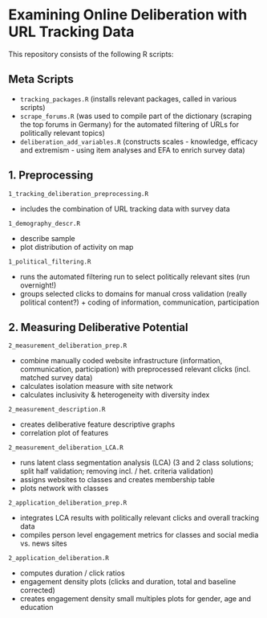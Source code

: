 # Examining Online Deliberation with URL Tracking Data

This repository consists of the following R scripts:

## Meta Scripts
- `tracking_packages.R` (installs relevant packages, called in various scripts)
- `scrape_forums.R` (was used to compile part of the dictionary (scraping the top forums in Germany) for the automated filtering of URLs for politically relevant topics)
- `deliberation_add_variables.R` (constructs scales - knowledge, efficacy and extremism - using item analyses and EFA to enrich survey data)

## 1. Preprocessing
`1_tracking_deliberation_preprocessing.R`
- includes the combination of URL tracking data with survey data 

`1_demography_descr.R`
- describe sample
- plot distribution of activity on map

`1_political_filtering.R`
- runs the automated filtering run to select politically relevant sites (run overnight!)
- groups selected clicks to domains for manual cross validation (really political content?) + coding of information, communication, participation

## 2. Measuring Deliberative Potential 
`2_measurement_deliberation_prep.R`
- combine manually coded website infrastructure (information, communication, participation) with preprocessed relevant clicks (incl. matched survey data)
- calculates isolation measure with site network
- calculates inclusivity & heterogeneity with diversity index

`2_measurement_description.R`
- creates deliberative feature descriptive graphs
- correlation plot of features

`2_measurement_deliberation_LCA.R`
- runs latent class segmentation analysis (LCA) (3 and 2 class solutions; split half validation; removing incl. / het. criteria validation)
- assigns websites to classes and creates membership table
- plots network with classes

`2_application_deliberation_prep.R`
- integrates LCA results with politically relevant clicks and overall tracking data
- compiles person level engagement metrics for classes and social media vs. news sites

`2_application_deliberation.R`
- computes duration / click ratios
- engagement density plots (clicks and duration, total and baseline corrected)
- creates engagement density small multiples plots for gender, age and education
